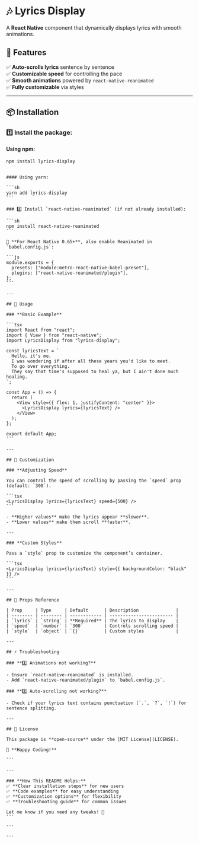 # 🎶 Lyrics Display

A **React Native** component that dynamically displays lyrics with smooth animations.

## 🚀 Features

✅ **Auto-scrolls lyrics** sentence by sentence  
✅ **Customizable speed** for controlling the pace  
✅ **Smooth animations** powered by `react-native-reanimated`  
✅ **Fully customizable** via styles

---

## 📦 Installation

### 1️⃣ Install the package:

#### Using npm:

```sh
npm install lyrics-display
```

````

#### Using yarn:

```sh
yarn add lyrics-display
```

### 2️⃣ Install `react-native-reanimated` (if not already installed):

```sh
npm install react-native-reanimated
```

🔹 **For React Native 0.65+**, also enable Reanimated in `babel.config.js`:

```js
module.exports = {
  presets: ["module:metro-react-native-babel-preset"],
  plugins: ["react-native-reanimated/plugin"],
};
```

---

## 🔧 Usage

### **Basic Example**

```tsx
import React from "react";
import { View } from "react-native";
import LyricsDisplay from "lyrics-display";

const lyricsText = `
  Hello, it's me.
  I was wondering if after all these years you'd like to meet.
  To go over everything.
  They say that time's supposed to heal ya, but I ain't done much healing.
`;

const App = () => {
  return (
    <View style={{ flex: 1, justifyContent: "center" }}>
      <LyricsDisplay lyrics={lyricsText} />
    </View>
  );
};

export default App;
```

---

## 🎨 Customization

### **Adjusting Speed**

You can control the speed of scrolling by passing the `speed` prop (default: `300`).

```tsx
<LyricsDisplay lyrics={lyricsText} speed={500} />
```

- **Higher values** make the lyrics appear **slower**.
- **Lower values** make them scroll **faster**.

---

### **Custom Styles**

Pass a `style` prop to customize the component’s container.

```tsx
<LyricsDisplay lyrics={lyricsText} style={{ backgroundColor: "black" }} />
```

---

## 📌 Props Reference

| Prop     | Type     | Default      | Description              |
| -------- | -------- | ------------ | ------------------------ |
| `lyrics` | `string` | **Required** | The lyrics to display    |
| `speed`  | `number` | `300`        | Controls scrolling speed |
| `style`  | `object` | `{}`         | Custom styles            |

---

## ⚡ Troubleshooting

### **1️⃣ Animations not working?**

- Ensure `react-native-reanimated` is installed.
- Add `react-native-reanimated/plugin` to `babel.config.js`.

### **2️⃣ Auto-scrolling not working?**

- Check if your lyrics text contains punctuation (`.`, `?`, `!`) for sentence splitting.

---

## 📜 License

This package is **open-source** under the [MIT License](LICENSE).

🚀 **Happy Coding!**

```

---

### **How This README Helps:**
✅ **Clear installation steps** for new users
✅ **Code examples** for easy understanding
✅ **Customization options** for flexibility
✅ **Troubleshooting guide** for common issues

Let me know if you need any tweaks! 🚀
```

```

```
````
